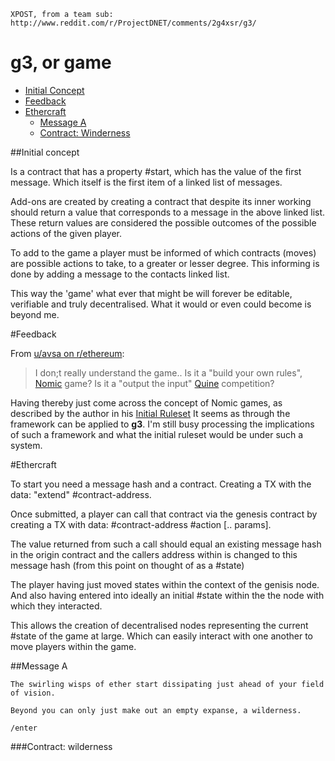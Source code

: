     XPOST, from a team sub: http://www.reddit.com/r/ProjectDNET/comments/2g4xsr/g3/

g3, or game
=========

* [Initial Concept](#initial-concept)
* [Feedback](#feedback)
* [Ethercraft](#ethercraft)
  * [Message A](#message-a)
  * [Contract: Winderness](#contract-wilderness)

##Initial concept

Is a contract that has a property #start, which has the value of the first message. Which itself is the first item of a linked list of messages.

Add-ons are created by creating a contract that despite its inner working should return a value that corresponds to a message in the above linked list. 
These return values are considered the possible outcomes of the possible actions of the given player.

To add to the game a player must be informed of which contracts (moves) are possible actions to take, to a greater or lesser degree. This informing is done by adding a message to the contacts linked list.

This way the 'game' what ever that might be will forever be editable, verifiable and truly decentralised. What it would or even could become is beyond me.

#Feedback

From [u/avsa on r/ethereum](http://www.reddit.com/r/ethereum/comments/2g4yke/g3_an_ethereum_game/ckg9xv3):


> I don;t really understand the game.. Is it a "build your own rules", [Nomic](http://en.wikipedia.org/wiki/Nomic) game? Is it a "output the input" [Quine](http://en.wikipedia.org/wiki/Quine) competition?

Having thereby just come across the concept of Nomic games, as described by the author in his [Initial Ruleset](http://legacy.earlham.edu/~peters/writing/nomic.htm) It seems as through the framework can be applied to **g3**. I'm still busy processing the implications of such a framework and what the initial ruleset would be under such a system.

#Ethercraft

To start you need a message hash and a contract. Creating a TX with the data: "extend" #contract-address.

Once submitted, a player can call that contract via the genesis contract by creating a TX with data: #contract-address #action [.. params].

The value returned from such a call should equal an existing message hash in the origin contract and the callers address within is changed to this message hash (from this point on thought of as a #state)

The player having just moved states within the context of the genisis node. And also having entered into ideally an initial #state within the the node with which they interacted.

This allows the creation of decentralised nodes representing the current #state of the game at large. Which can easily interact with one another to move players within the game.

##Message A

    The swirling wisps of ether start dissipating just ahead of your field of vision.

    Beyond you can only just make out an empty expanse, a wilderness.

    /enter 

###Contract: wilderness

